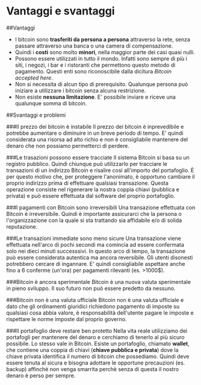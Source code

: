 # Vantaggi e svantaggi

##Vantaggi

- I bitcoin sono __trasferiti da persona a persona__ attraverso la rete, senza passare attraverso una banca o una camera di compensazione.
- Quindi i __costi__ sono molto __minori__, nella maggior parte dei casi quasi nulli.
- Possono essere utilizzati in tutto il mondo. Infatti sono sempre di più i siti, i negozi, i bar e i ristoranti che permettono questo metodo di pagamento. Questi enti sono riconoscibile dalla dicitura _Bitcoin accepted here_.
- Non si necessita di alcun tipo di prerequisito.  Qualunque persona può iniziare a utilizzare i bitcoin senza alcuna restrizione.
- Non esiste __nessuna limitazione__. E' possibile inviare e riceve una qualunque somma di bitcoin.

##Svantaggi e problemi

###Il prezzo dei bitcoin è instabile
Il prezzo dei bitcoin è inprevedibile e potrebbe aumentare o diminuire in un breve periodo di tempo. E' quindi considerata una risorsa ad alto richio e non è consigliabile mantenere del denaro che non possiamo permetterci di perdere.

###Le trasazioni possono essere tracciate
Il sistema Bitcoin si basa su un registro pubblico. Quindi chiunque può utilizzarlo per tracciare le transazioni di un indirizzo Bitcoin e risalire così all'importo del portafoglio. È per questo motivo che, per proteggere l'anonimato, è opportuno cambiare il proprio indirizzo prima di effettuare qualsiasi transazione. Questa operazione consiste nel rigenerare la nostra coppia chiavi (pubblica e privata) e può essere effettuata dal software del proprio portafoglio.

###I pagamenti con Bitcoin sono irreversibili
Una transazione effettuata con  Bitcoin è irreversibile. Quindi è importante assicurarci che la persona o l'organizzazione con la quale si sta trattando sia affidabile e/o di solida reputazione.

###Le transazioni immediate sono meno sicure
Una transazione viene effettuata nell'arco di pochi secondi ma comincia ad essere confermata solo nei dieci minuti successsivi. In questo arco di tempo, la transazione può essere considerata autentica ma ancora reversibile. Gli utenti disonesti potrebbero cercare di ingannare. E' quindi consigliabile aspettare anche fino a 6 conferme (un'ora) per pagamenti rilevanti (es. >1000$).

###Bitcoin è ancora sperimentale
Bitcoin è una nuova valuta sperimentale in pieno sviluppo. Il suo futuro non può essere predetto da nessuno.

###Bitcoin non è una valuta ufficiale
Bitcoin non è una valuta ufficiale e dato che gli ordinamenti giuridici richiedono pagamento di imposte su qualsiasi cosa abbia valore, è responsabilità dell'utente pagare le imposte e rispettare le norme imposte dal proprio governo.

###Il portafoglio deve restare ben protetto
Nella vita reale utilizziamo dei portafogli per mantenere del denaro e cerchiamo di tenerlo al più sicuro possibile. Lo stesso vale in Bitcoin. Esiste un portafoglio, chiamato __wallet__, che contiene una coppia di chiavi (__chiave pubblica e privata__) dove la chiave privata identifica il numero di bitcoin che possediamo. Quindi deve essere tenuta al sicura e bisogna adottare le opportune precauzioni (es. backup) affinchè non venga smarrita perchè senza di questa il nostro denaro è perso per sempre.










